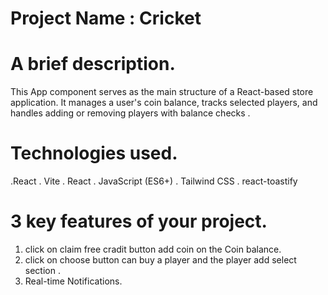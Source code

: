 # Project Name : Cricket


# A brief description. 

 This App component serves as the main structure of a React-based store application. It manages a user's coin balance, tracks selected players, and handles adding or removing players with balance checks . 

# Technologies used.

 .React
 . Vite
 . React
 . JavaScript (ES6+)
 . Tailwind CSS
 . react-toastify
  

 
 # 3 key features of your project.
 
 1. click on claim free cradit button add coin on the Coin balance.
 2. click on choose button can buy a player and the player add select section .
 3. Real-time Notifications.
 


